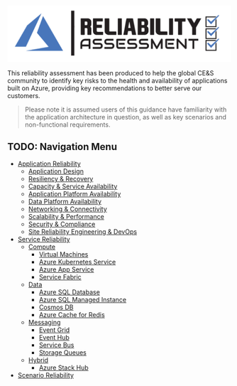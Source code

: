 [![Reliability Assessment](/templates/media/reliability-icon.png "Reliability Assessment")](#)

This reliability assessment has been produced to help the global CE&S community to identify key risks to the health and availability of applications built on Azure, providing key recommendations to better serve our customers.
 
> Please note it is assumed users of this guidance have familiarity with the application architecture in question, as well as key scenarios and non-functional requirements.

## TODO: Navigation Menu

- [Application Reliability](./docs/Application-Resiliency.md)
  - [Application Design](./docs/Application-Resiliency.md#Application-Design)
  - [Resiliency & Recovery](./docs/Application-Resiliency.md#Resiliency--Recovery)
  - [Capacity & Service Availability](./docs/Application-Resiliency.md#Capacity--Service-Availability)
  - [Application Platform Availability](./docs/Application-Resiliency.md#Application-Platform-Availability)
  - [Data Platform Availability](./docs/Application-Resiliency.md#Data-Platform-Availability)
  - [Networking & Connectivity](./docs/Application-Resiliency.md#Networking--Connectivity)
  - [Scalability & Performance](./docs/Application-Resiliency.md#Scalability--Performance)
  - [Security & Compliance](./docs/Application-Resiliency.md#Security--Compliance)
  - [Site Reliability Engineering & DevOps](./docs/Application-Resiliency.md#Site-Reliability-Engineering--DevOps)
- [Service Reliability](./docs/Service-Resiliency.md)
  - [Compute](./docs/Service-Resiliency.md#Compute)
    - [Virtual Machines](./docs/Service-Resiliency.md#Virtual-Machines)
    - [Azure Kubernetes Service](./docs/Service-Resiliency.md#Azure-Kubernetes-Service-AKS)
    - [Azure App Service](./docs/Service-Resiliency.md#Azure-App-Service)
    - [Service Fabric](./docs/Service-Resiliency.md#Service-Fabric)
  - [Data](./docs/Service-Resiliency.md#Data)
    - [Azure SQL Database](./docs/Service-Resiliency.md#Azure-SQL-Database)
    - [Azure SQL Managed Instance](./docs/Service-Resiliency.md#Azure-SQL-Managed-Instance)	
    - [Cosmos DB](./docs/Service-Resiliency.md#Cosmos-DB)
    - [Azure Cache for Redis](./docs/Service-Resiliency.md#Azure-Cache-for-Redis)
  - [Messaging](./docs/Service-Resiliency.md#Messaging)
    - [Event Grid](./docs/Service-Resiliency.md#Event-Grid)
    - [Event Hub](./docs/Service-Resiliency.md#Event-Hub)
    - [Service Bus](./docs/Service-Resiliency.md#Service-Bus)
    - [Storage Queues](./docs/Service-Resiliency.md#Storage-Queues)
  - [Hybrid](./docs/Service-Resiliency.md#Hybrid)
    - [Azure Stack Hub](./docs/Service-Resiliency.md#Azure-Stack-Hub)
- [Scenario Reliability](./docs/Scenario-Resiliency.md)
